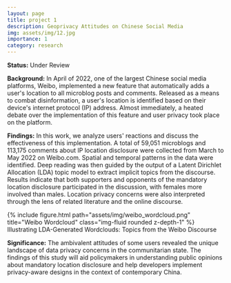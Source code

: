 ```yaml
---
layout: page
title: project 1
description: Geoprivacy Attitudes on Chinese Social Media
img: assets/img/12.jpg
importance: 1
category: research
---
```


<b>Status:</b> Under Review 

<b>Background:</b> In April of 2022, one of the largest Chinese social media platforms, Weibo, implemented a new feature that automatically adds a user's location to all microblog posts and comments. Released as a means to combat disinformation, a user's location is identified based on their device's internet protocol (IP) address. Almost immediately, a heated debate over the implementation of this feature and user privacy took place on the platform. 

<b>Findings:</b> In this work, we analyze users' reactions and discuss the effectiveness of this implementation. A total of 59,051 microblogs and 113,175 comments about IP location disclosure were collected from March to May 2022 on Weibo.com. Spatial and temporal patterns in the data were identified. Deep reading was then guided by the output of a Latent Dirichlet Allocation (LDA) topic model to extract implicit topics from the discourse. Results indicate that both supporters and opponents of the mandatory location disclosure participated in the discussion, with females more involved than males. Location privacy concerns were also interpreted through the lens of related literature and the online discourse. 

<div class="row">
    <div class="col-sm mt-3 mt-md-0">
        {% include figure.html path="assets/img/weibo_wordcloud.png" title="Weibo Wordcloud" class="img-fluid rounded z-depth-1" %}
    </div>
</div>
<div class="caption">
    Illustrating LDA-Generated Wordclouds: Topics from the Weibo Discourse
</div>

<b>Significance:</b> The ambivalent attitudes of some users revealed the unique landscape of data privacy concerns in the communitarian state. The findings of this study will aid policymakers in understanding public opinions about mandatory location disclosure and help developers implement privacy-aware designs in the context of contemporary China. 
